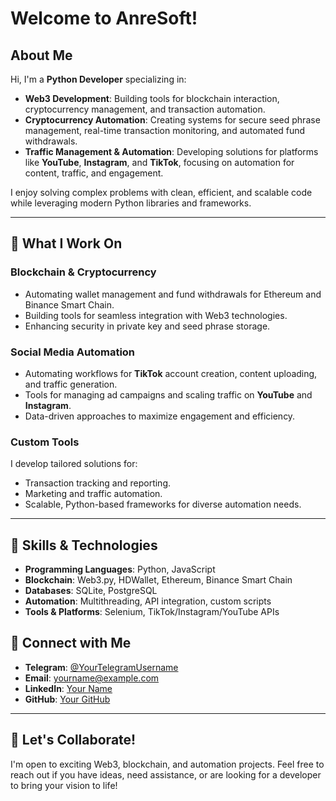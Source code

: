 # Welcome to AnreSoft! 

## About Me
Hi, I'm a **Python Developer** specializing in:

- **Web3 Development**: Building tools for blockchain interaction, cryptocurrency management, and transaction automation.
- **Cryptocurrency Automation**: Creating systems for secure seed phrase management, real-time transaction monitoring, and automated fund withdrawals.
- **Traffic Management & Automation**: Developing solutions for platforms like **YouTube**, **Instagram**, and **TikTok**, focusing on automation for content, traffic, and engagement.

I enjoy solving complex problems with clean, efficient, and scalable code while leveraging modern Python libraries and frameworks.

---

## 🔧 What I Work On
### Blockchain & Cryptocurrency
- Automating wallet management and fund withdrawals for Ethereum and Binance Smart Chain.
- Building tools for seamless integration with Web3 technologies.
- Enhancing security in private key and seed phrase storage.

### Social Media Automation
- Automating workflows for **TikTok** account creation, content uploading, and traffic generation.
- Tools for managing ad campaigns and scaling traffic on **YouTube** and **Instagram**.
- Data-driven approaches to maximize engagement and efficiency.

### Custom Tools
I develop tailored solutions for:
- Transaction tracking and reporting.
- Marketing and traffic automation.
- Scalable, Python-based frameworks for diverse automation needs.

---

## 🚀 Skills & Technologies
- **Programming Languages**: Python, JavaScript
- **Blockchain**: Web3.py, HDWallet, Ethereum, Binance Smart Chain
- **Databases**: SQLite, PostgreSQL
- **Automation**: Multithreading, API integration, custom scripts
- **Tools & Platforms**: Selenium, TikTok/Instagram/YouTube APIs


## 🔗 Connect with Me
- **Telegram**: [@YourTelegramUsername](https://t.me/YourTelegramUsername)
- **Email**: yourname@example.com
- **LinkedIn**: [Your Name](https://linkedin.com/in/yourname)
- **GitHub**: [Your GitHub](https://github.com/YourGitHub)

---

## 💬 Let's Collaborate!
I'm open to exciting Web3, blockchain, and automation projects. Feel free to reach out if you have ideas, need assistance, or are looking for a developer to bring your vision to life!
